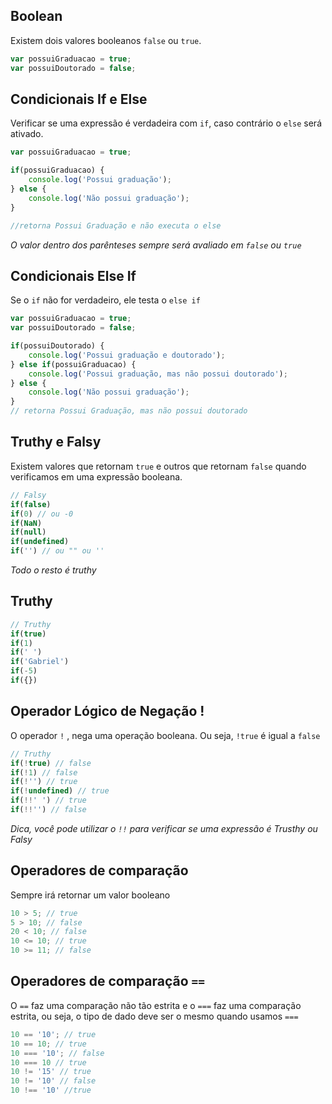## Boolean
Existem dois valores booleanos ``` false ``` ou ``` true ```.

```javascript
var possuiGraduacao = true;
var possuiDoutorado = false;
```

## Condicionais If e Else
Verificar se uma expressão é verdadeira com ```if```, caso contrário o ```else``` será ativado.

```javascript
var possuiGraduacao = true;

if(possuiGraduacao) {
    console.log('Possui graduação');
} else {
    console.log('Não possui graduação');
}

//retorna Possui Graduação e não executa o else
```

*O valor dentro dos parênteses
sempre será avaliado em ```false``` ou ```true```*

## Condicionais Else If
Se o ```if``` não for verdadeiro, ele testa o ```else if```

```javascript
var possuiGraduacao = true;
var possuiDoutorado = false;

if(possuiDoutorado) {
    console.log('Possui graduação e doutorado');
} else if(possuiGraduacao) {
    console.log('Possui graduação, mas não possui doutorado');
} else {
    console.log('Não possui graduação');
}
// retorna Possui Graduação, mas não possui doutorado
```

## Truthy e Falsy
Existem valores que retornam ```true``` e outros que retornam ```false``` quando verificamos em uma expressão booleana.

```javascript
// Falsy
if(false)
if(0) // ou -0
if(NaN)
if(null)
if(undefined)
if('') // ou "" ou ''
```

*Todo o resto é truthy*

## Truthy

```javascript
// Truthy
if(true)
if(1)
if(' ')
if('Gabriel')
if(-5)
if({})
```

## Operador Lógico de Negação !

O operador ```!``` , nega uma operação booleana. Ou seja, ```!true``` é igual a ```false```

```javascript
// Truthy
if(!true) // false
if(!1) // false
if(!'') // true
if(!undefined) // true
if(!!' ') // true
if(!!'') // false
```

*Dica, você pode utilizar o ```!!``` para verificar se uma expressão é Trusthy ou Falsy*

## Operadores de comparação
Sempre irá retornar um valor booleano

```javascript
10 > 5; // true
5 > 10; // false
20 < 10; // false
10 <= 10; // true
10 >= 11; // false
```

## Operadores de comparação ```==```

O ```==``` faz uma comparação não tão estrita e o ```===``` faz uma comparação estrita, ou seja, o tipo de dado deve ser o mesmo quando usamos ```===```

```javascript
10 == '10'; // true
10 == 10; // true
10 === '10'; // false
10 === 10 // true
10 != '15' // true
10 != '10' // false
10 !== '10' //true
 ```